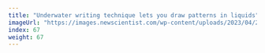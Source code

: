 ```yaml
---
title: "Underwater writing technique lets you draw patterns in liquids"
imageUrl: "https://images.newscientist.com/wp-content/uploads/2023/04/26114413/SEI_152682261.jpg?width=600"
index: 67
weight: 67
---
```

